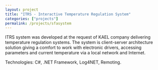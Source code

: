 ```yaml
--- 
layout: project
title: "ITRS - Interactive Temperature Regulation System"
categories: ["projects"]
permalink: /projects/sfasystem
---
```


<p>
ITRS system was developed at the request of KAEL company delivering temperature regulation systems. The system is client-server architecture solution giving a comfort to work with electronic drivers, accessing parameters and current temperature via a local network and Internet.
</p>
<p>
Technologies: 
C#, .NET Framework, Log4NET, Remoting.
</p>